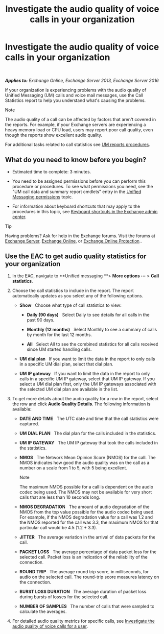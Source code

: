 ﻿---
title: 'Investigate the audio quality of voice calls in your organization'
TOCTitle: Investigate the audio quality of voice calls in your organization
ms:assetid: 8a87694b-1678-4a01-859f-5ad3b2c73db5
ms:mtpsurl: https://technet.microsoft.com/en-us/library/JJ659069(v=EXCHG.150)
ms:contentKeyID: 49345053
ms.date: 12/10/2017
mtps_version: v=EXCHG.150
---

# Investigate the audio quality of voice calls in your organization

 

_**Applies to:** Exchange Online, Exchange Server 2013, Exchange Server 2016_


If your organization is experiencing problems with the audio quality of Unified Messaging (UM) calls and voice mail messages, use the Call Statistics report to help you understand what's causing the problems.


> [!NOTE]
> The audio quality of a call can be affected by factors that aren't covered in the reports. For example, if your Exchange servers are experiencing a heavy memory load or CPU load, users may report poor call quality, even though the reports show excellent audio quality.



For additional tasks related to call statistics see [UM reports procedures](um-reports-procedures-exchange-2013-help.md).

## What do you need to know before you begin?

  - Estimated time to complete: 3 minutes.

  - You need to be assigned permissions before you can perform this procedure or procedures. To see what permissions you need, see the "UM call data and summary report cmdlets" entry in the [Unified Messaging permissions](unified-messaging-permissions-exchange-2013-help.md) topic.

  - For information about keyboard shortcuts that may apply to the procedures in this topic, see [Keyboard shortcuts in the Exchange admin center](keyboard-shortcuts-in-the-exchange-admin-center-exchange-online-protection-help.md).


> [!TIP]
> Having problems? Ask for help in the Exchange forums. Visit the forums at <A href="https://go.microsoft.com/fwlink/p/?linkid=60612">Exchange Server</A>, <A href="https://go.microsoft.com/fwlink/p/?linkid=267542">Exchange Online</A>, or <A href="https://go.microsoft.com/fwlink/p/?linkid=285351">Exchange Online Protection</A>..



## Use the EAC to get audio quality statistics for your organization

1.  In the EAC, navigate to **Unified messaging **\> **More options** ![More Options Icon](images/JJ150550.5381819e-3b21-4873-8714-e9b956290b28(EXCHG.150).gif "More Options Icon") \> **Call statistics**.

2.  Choose the call statistics to include in the report. The report automatically updates as you select any of the following options.
    
      - **Show**   Choose what type of call statistics to view:
        
          - **Daily (90 days)**   Select Daily to see details for all calls in the past 90 days.
        
          - **Monthly (12 months)**   Select Monthly to see a summary of calls by month for the last 12 months.
        
          - **All**   Select All to see the combined statistics for all calls received since UM started handling calls.
    
      - **UM dial plan**   If you want to limit the data in the report to only calls in a specific UM dial plan, select that dial plan.
    
      - **UM IP gateway**   If you want to limit the data in the report to only calls in a specific UM IP gateway, select that UM IP gateway. If you select a UM dial plan first, only the UM IP gateways associated with the selected UM dial plan are available in the list.

3.  To get more details about the audio quality for a row in the report, select the row and click **Audio Quality Details**. The following information is available:
    
      - **DATE AND TIME**   The UTC date and time that the call statistics were captured.
    
      - **UM DIAL PLAN**   The dial plan for the calls included in the statistics.
    
      - **UM IP GATEWAY**   The UM IP gateway that took the calls included in the statistics.
    
      - **NMOS**   The Network Mean Opinion Score (NMOS) for the call. The NMOS indicates how good the audio quality was on the call as a number on a scale from 1 to 5, with 5 being excellent.
        

        > [!NOTE]
        > The maximum NMOS possible for a call is dependent on the audio codec being used. The NMOS may not be available for very short calls that are less than 10&nbsp;seconds long.

    
      - **NMOS DEGRADATION**   The amount of audio degradation of the NMOS from the top value possible for the audio codec being used. For example, if the NMOS degradation value for a call was 1.2 and the NMOS reported for the call was 3.3, the maximum NMOS for that particular call would be 4.5 (1.2 + 3.3).
    
      - **JITTER**   The average variation in the arrival of data packets for the call.
    
      - **PACKET LOSS**   The average percentage of data packet loss for the selected call. Packet loss is an indication of the reliability of the connection.
    
      - **ROUND TRIP**   The average round trip score, in milliseconds, for audio on the selected call. The round-trip score measures latency on the connection.
    
      - **BURST LOSS DURATION**   The average duration of packet loss during bursts of losses for the selected call.
    
      - **NUMBER OF SAMPLES**   The number of calls that were sampled to calculate the averages.

4.  For detailed audio quality metrics for specific calls, see [Investigate the audio quality of voice calls for a user](investigate-the-audio-quality-of-voice-calls-for-a-user-exchange-2013-help.md).


